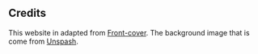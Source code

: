 ## Credits
This website in adapted from [Front-cover](https://dashingcode.github.io/front-cover/).
The background image that is come from [Unspash](https://unsplash.com/).
